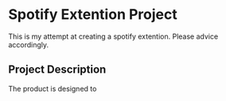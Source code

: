 # Spotify Extention Project

This is my attempt at creating a spotify extention. Please advice accordingly.

## Project Description

The product is designed to 
